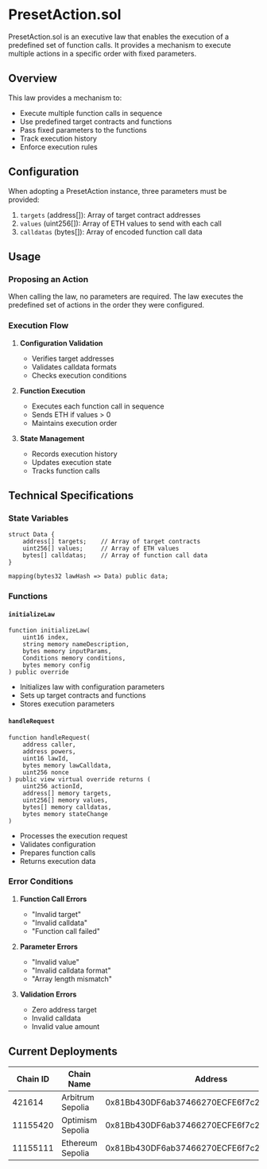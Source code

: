 # PresetAction.sol

PresetAction.sol is an executive law that enables the execution of a predefined set of function calls. It provides a mechanism to execute multiple actions in a specific order with fixed parameters.

## Overview

This law provides a mechanism to:
- Execute multiple function calls in sequence
- Use predefined target contracts and functions
- Pass fixed parameters to the functions
- Track execution history
- Enforce execution rules

## Configuration

When adopting a PresetAction instance, three parameters must be provided:

1. `targets` (address[]): Array of target contract addresses
2. `values` (uint256[]): Array of ETH values to send with each call
3. `calldatas` (bytes[]): Array of encoded function call data

## Usage

### Proposing an Action

When calling the law, no parameters are required. The law executes the predefined set of actions in the order they were configured.

### Execution Flow

1. **Configuration Validation**
   - Verifies target addresses
   - Validates calldata formats
   - Checks execution conditions

2. **Function Execution**
   - Executes each function call in sequence
   - Sends ETH if values > 0
   - Maintains execution order

3. **State Management**
   - Records execution history
   - Updates execution state
   - Tracks function calls

## Technical Specifications

### State Variables

```solidity
struct Data {
    address[] targets;    // Array of target contracts
    uint256[] values;     // Array of ETH values
    bytes[] calldatas;    // Array of function call data
}

mapping(bytes32 lawHash => Data) public data;
```

### Functions

#### `initializeLaw`
```solidity
function initializeLaw(
    uint16 index,
    string memory nameDescription,
    bytes memory inputParams,
    Conditions memory conditions,
    bytes memory config
) public override
```
- Initializes law with configuration parameters
- Sets up target contracts and functions
- Stores execution parameters

#### `handleRequest`
```solidity
function handleRequest(
    address caller,
    address powers,
    uint16 lawId,
    bytes memory lawCalldata,
    uint256 nonce
) public view virtual override returns (
    uint256 actionId,
    address[] memory targets,
    uint256[] memory values,
    bytes[] memory calldatas,
    bytes memory stateChange
)
```
- Processes the execution request
- Validates configuration
- Prepares function calls
- Returns execution data

### Error Conditions

1. **Function Call Errors**
   - "Invalid target"
   - "Invalid calldata"
   - "Function call failed"

2. **Parameter Errors**
   - "Invalid value"
   - "Invalid calldata format"
   - "Array length mismatch"

3. **Validation Errors**
   - Zero address target
   - Invalid calldata
   - Invalid value amount

## Current Deployments

| Chain ID  | Chain Name         | Address                                      |
|-----------|-------------------|----------------------------------------------|
| 421614    | Arbitrum Sepolia  | 0x81Bb430DF6ab37466270ECFE6f7c29B3D3e44A35  |
| 11155420  | Optimism Sepolia  | 0x81Bb430DF6ab37466270ECFE6f7c29B3D3e44A35  |
| 11155111  | Ethereum Sepolia  | 0x81Bb430DF6ab37466270ECFE6f7c29B3D3e44A35  | 



